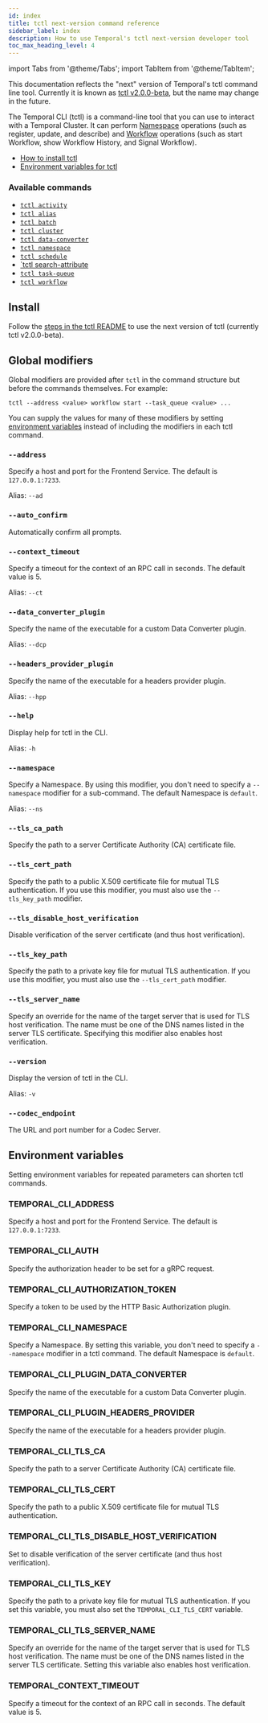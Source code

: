 ```yaml
---
id: index
title: tctl next-version command reference
sidebar_label: index
description: How to use Temporal's tctl next-version developer tool
toc_max_heading_level: 4
---
```


<!-- THIS FILE IS GENERATED. DO NOT EDIT THIS FILE DIRECTLY -->

import Tabs from '@theme/Tabs';
import TabItem from '@theme/TabItem';

This documentation reflects the "next" version of Temporal's tctl command line tool.
Currently it is known as [tctl v2.0.0-beta](https://github.com/temporalio/tctl#trying-out-new-tctl-v200-beta-with-updated-ux), but the name may change in the future.

The Temporal CLI (tctl) is a command-line tool that you can use to interact with a Temporal Cluster.
It can perform [Namespace](/namespaces#) operations (such as register, update, and describe) and [Workflow](/workflows#) operations (such as start
Workflow, show Workflow History, and Signal Workflow).

- [How to install tctl](#install)
- [Environment variables for tctl](#environment-variables)

### Available commands

- [`tctl activity`](/tctl-next/activity/)
- [`tctl alias`](/tctl-next/alias)
- [`tctl batch`](/tctl-next/batch/)
- [`tctl cluster`](/tctl-next/cluster/)
- [`tctl data-converter`](/tctl-next/data-converter/)
- [`tctl namespace`](/tctl-next/namespace/)
- [`tctl schedule`](/tctl-next/schedule)
- [`tctl search-attribute](/tctl-next/search-attribute)
- [`tctl task-queue`](/tctl-next/task-queue/)
- [`tctl workflow`](/tctl-next/workflow/)

## Install

Follow the [steps in the tctl README](https://github.com/temporalio/tctl#trying-out-new-tctl-v200-beta-with-updated-ux) to use the next version of tctl (currently tctl v2.0.0-beta).

## Global modifiers

Global modifiers are provided after `tctl` in the command structure but before the commands themselves.
For example:

```
tctl --address <value> workflow start --task_queue <value> ...
```

You can supply the values for many of these modifiers by setting [environment variables](#environment-variables) instead of including the modifiers in each tctl command.

### `--address`

Specify a host and port for the Frontend Service.
The default is `127.0.0.1:7233`.

Alias: `--ad`

### `--auto_confirm`

Automatically confirm all prompts.

### `--context_timeout`

Specify a timeout for the context of an RPC call in seconds.
The default value is 5.

Alias: `--ct`

### `--data_converter_plugin`

Specify the name of the executable for a custom Data Converter plugin.

Alias: `--dcp`

### `--headers_provider_plugin`

Specify the name of the executable for a headers provider plugin.

Alias: `--hpp`

### `--help`

Display help for tctl in the CLI.

Alias: `-h`

### `--namespace`

Specify a Namespace.
By using this modifier, you don't need to specify a `--namespace` modifier for a sub-command.
The default Namespace is `default`.

Alias: `--ns`

### `--tls_ca_path`

Specify the path to a server Certificate Authority (CA) certificate file.

### `--tls_cert_path`

Specify the path to a public X.509 certificate file for mutual TLS authentication.
If you use this modifier, you must also use the `--tls_key_path` modifier.

### `--tls_disable_host_verification`

Disable verification of the server certificate (and thus host verification).

### `--tls_key_path`

Specify the path to a private key file for mutual TLS authentication.
If you use this modifier, you must also use the `--tls_cert_path` modifier.

### `--tls_server_name`

Specify an override for the name of the target server that is used for TLS host verification.
The name must be one of the DNS names listed in the server TLS certificate.
Specifying this modifier also enables host verification.

### `--version`

Display the version of tctl in the CLI.

Alias: `-v`

### `--codec_endpoint`

The URL and port number for a Codec Server.

## Environment variables

Setting environment variables for repeated parameters can shorten tctl commands.

### TEMPORAL_CLI_ADDRESS

Specify a host and port for the Frontend Service.
The default is `127.0.0.1:7233`.

### TEMPORAL_CLI_AUTH

Specify the authorization header to be set for a gRPC request.

### TEMPORAL_CLI_AUTHORIZATION_TOKEN

Specify a token to be used by the HTTP Basic Authorization plugin.

<!-- TODO: Add link to "Securing tctl" page or its equivalent when it exists. -->

### TEMPORAL_CLI_NAMESPACE

Specify a Namespace.
By setting this variable, you don't need to specify a `--namespace` modifier in a tctl command.
The default Namespace is `default`.

### TEMPORAL_CLI_PLUGIN_DATA_CONVERTER

Specify the name of the executable for a custom Data Converter plugin.

### TEMPORAL_CLI_PLUGIN_HEADERS_PROVIDER

Specify the name of the executable for a headers provider plugin.

### TEMPORAL_CLI_TLS_CA

Specify the path to a server Certificate Authority (CA) certificate file.

### TEMPORAL_CLI_TLS_CERT

Specify the path to a public X.509 certificate file for mutual TLS authentication.

### TEMPORAL_CLI_TLS_DISABLE_HOST_VERIFICATION

Set to disable verification of the server certificate (and thus host verification).

### TEMPORAL_CLI_TLS_KEY

Specify the path to a private key file for mutual TLS authentication.
If you set this variable, you must also set the `TEMPORAL_CLI_TLS_CERT` variable.

### TEMPORAL_CLI_TLS_SERVER_NAME

Specify an override for the name of the target server that is used for TLS host verification.
The name must be one of the DNS names listed in the server TLS certificate.
Setting this variable also enables host verification.

### TEMPORAL_CONTEXT_TIMEOUT

Specify a timeout for the context of an RPC call in seconds.
The default value is 5.

